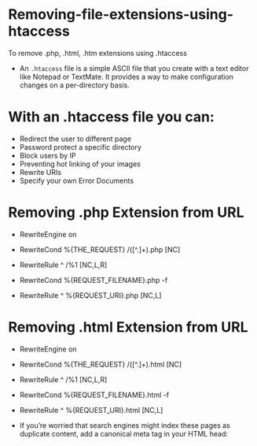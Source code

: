 # Removing-file-extensions-using-htaccess
To remove .php, .html, .htm extensions using .htaccess

- An `.htaccess` file is a simple ASCII file that you create with a text editor like Notepad or TextMate. It provides a way to make configuration changes on a per-directory basis.
 
 # With an .htaccess file you can:
 
- Redirect the user to different page
- Password protect a specific directory
- Block users by IP
- Preventing hot linking of your images
- Rewrite URIs
- Specify your own Error Documents

# Removing .php Extension from URL

 - RewriteEngine on
 - RewriteCond %{THE_REQUEST} /([^.]+)\.php [NC]
 - RewriteRule ^ /%1 [NC,L,R]

 - RewriteCond %{REQUEST_FILENAME}.php -f
 - RewriteRule ^ %{REQUEST_URI}.php [NC,L] 
 
 # Removing .html Extension from URL
 
- RewriteEngine on
- RewriteCond %{THE_REQUEST} /([^.]+)\.html [NC]
- RewriteRule ^ /%1 [NC,L,R]

- RewriteCond %{REQUEST_FILENAME}.html -f
- RewriteRule ^ %{REQUEST_URI}.html [NC,L]


 
- If you’re worried that search engines might index these pages as duplicate content, add a canonical meta tag in your HTML head:
 
